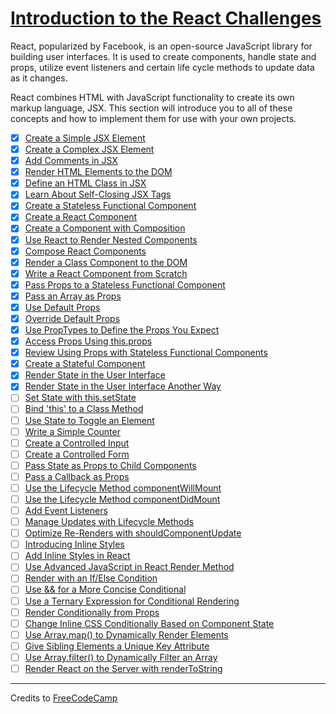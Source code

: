 # [Introduction to the React Challenges](https://learn.freecodecamp.org/front-end-libraries/react)

React, popularized by Facebook, is an open-source JavaScript library for building user interfaces. It is used to create components, handle state and props, utilize event listeners and certain life cycle methods to update data as it changes.

React combines HTML with JavaScript functionality to create its own markup language, JSX. This section will introduce you to all of these concepts and how to implement them for use with your own projects.

- [x] [Create a Simple JSX Element](01-create-a-simple-jsx-element.md)
- [x] [Create a Complex JSX Element](02-create-a-complex-jsx-element.md)
- [x] [Add Comments in JSX](03-add-comments-in-jsx.md)
- [x] [Render HTML Elements to the DOM](04-render-html-elements-to-the-dom.md)
- [x] [Define an HTML Class in JSX](05-define-an-html-class-in-jsx.md)
- [x] [Learn About Self-Closing JSX Tags](06-learn-about-self-closing-jsx-tags.md)
- [x] [Create a Stateless Functional Component](07-create-a-stateless-functional-component.md)
- [x] [Create a React Component](08-create-a-react-component.md)
- [x] [Create a Component with Composition](09-create-a-component-with-composition.md)
- [x] [Use React to Render Nested Components](10-use-react-to-render-nested-components.md)
- [x] [Compose React Components](11-compose-react-components.md)
- [x] [Render a Class Component to the DOM](12-render-a-class-component-to-the-dom.md)
- [x] [Write a React Component from Scratch](13-write-a-react-component-from-scratch.md)
- [x] [Pass Props to a Stateless Functional Component](14-pass-props-to-a-stateless-functional-component.md)
- [x] [Pass an Array as Props](15-pass-an-array-as-props.md)
- [x] [Use Default Props](16-use-default-props.md)
- [x] [Override Default Props](17-override-default-props.md)
- [x] [Use PropTypes to Define the Props You Expect](18-use-proptypes-to-define-the-props-you-expect.md)
- [x] [Access Props Using this.props](19-access-props-using-this-props.md)
- [x] [Review Using Props with Stateless Functional Components](20-review-using-props-with-stateless-functional-components.md)
- [x] [Create a Stateful Component](21-create-a-stateful-component.md)
- [x] [Render State in the User Interface](22-render-state-in-the-user-interface.md)
- [x] [Render State in the User Interface Another Way](23-render-state-in-the-user-interface-another-way.md)
- [ ] [Set State with this.setState](24-set-state-with-this-setstate.md)
- [ ] [Bind 'this' to a Class Method](25-bind-this-to-a-class-method.md)
- [ ] [Use State to Toggle an Element](26-use-state-to-toggle-an-element.md)
- [ ] [Write a Simple Counter](27-write-a-simple-counter.md)
- [ ] [Create a Controlled Input](28-create-a-controlled-input.md)
- [ ] [Create a Controlled Form](29-create-a-controlled-form.md)
- [ ] [Pass State as Props to Child Components](30-pass-state-as-props-to-child-components.md)
- [ ] [Pass a Callback as Props]()
- [ ] [Use the Lifecycle Method componentWillMount]()
- [ ] [Use the Lifecycle Method componentDidMount]()
- [ ] [Add Event Listeners]()
- [ ] [Manage Updates with Lifecycle Methods]()
- [ ] [Optimize Re-Renders with shouldComponentUpdate]()
- [ ] [Introducing Inline Styles]()
- [ ] [Add Inline Styles in React]()
- [ ] [Use Advanced JavaScript in React Render Method]()
- [ ] [Render with an If/Else Condition]()
- [ ] [Use && for a More Concise Conditional]()
- [ ] [Use a Ternary Expression for Conditional Rendering]()
- [ ] [Render Conditionally from Props]()
- [ ] [Change Inline CSS Conditionally Based on Component State]()
- [ ] [Use Array.map() to Dynamically Render Elements]()
- [ ] [Give Sibling Elements a Unique Key Attribute]()
- [ ] [Use Array.filter() to Dynamically Filter an Array]()
- [ ] [Render React on the Server with renderToString]()

---

Credits to [FreeCodeCamp](https://www.freecodecamp.org/)